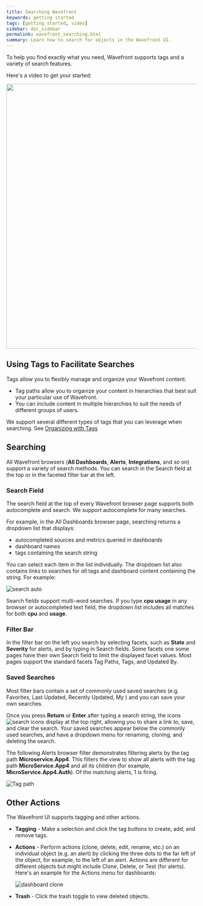 ```yaml
---
title: Searching Wavefront
keywords: getting started
tags: [getting started, video]
sidebar: doc_sidebar
permalink: wavefront_searching.html
summary: Learn how to search for objects in the Wavefront UI.
---
```

To help you find exactly what you need, Wavefront supports tags and a variety of search features.

Here's a video to get your started:

<p><a href="https://vmwarelearningzone.vmware.com/oltpublish/site/openlearn.do?dispatch=previewLesson&id=5468d6de-dc7a-11e7-a6ac-0cc47a352510&inner=true&player2=true"><img src="/images/v_searching.png" style="width: 700px;"/></a>
</p>

## Using Tags to Facilitate Searches

Tags allow you to flexibly manage and organize your Wavefront content.
* Tag paths allow you to organize your content in hierarchies that best suit your particular use of Wavefront.
* You can include content in multiple hierarchies to suit the needs of different groups of users.

We support several different types of tags that you can leverage when searching. See [Organizing with Tags](tags_overview.html)

## Searching

All Wavefront browsers (**All Dashboards**, **Alerts**, **Integrations**, and so on) support a variety of search methods. You can search in the Search field at the top or in the faceted filter bar at the left.

### Search Field

The search field at the top of every Wavefront browser page supports both autocomplete and search. We support autocomplete for many searches.

For example, in the All Dashboards browser page, searching returns a dropdown list that displays:

* autocompleted sources and metrics queried in dashboards
* dashboard names
* tags containing the search string

You can select each item in the list individually. The dropdown list also contains links to searches for _all_ tags and dashboard content containing the string. For example:

![search auto](images/search_auto.png)

Search fields support multi-word searches. If you type **cpu usage** in any browser or autocompleted text field, the dropdown list includes all matches for both **cpu** and **usage**.

### Filter Bar

In the filter bar on the left you search by selecting facets, such as **State** and **Severity** for alerts, and by typing in Search fields. Some facets one some pages have their own Search field to limit the displayed facet values. Most pages support the standard facets Tag Paths, Tags, and Updated By.

### Saved Searches

Most filter bars contain a set of commonly used saved searches (e.g. Favorites, Last Updated, Recently Updated, My <XXX>) and you can save your own searches.

Once you press **Return** or **Enter** after typing a search string, the icons ![search icons](images/searchicons.png#inline) display at the top right, allowing you to share a link to, save, and clear the search. Your saved searches appear below the commonly used searches, and have a dropdown menu for renaming, cloning, and deleting the search.

The following Alerts browser filter demonstrates filtering alerts by the tag path **Microservice.App4**. This filters the view to show all alerts with the tag path **MicroService.App4** and all its children (for example, **MicroService.App4.Auth**). Of the matching alerts, 1 is firing.

![Tag path](images/MicroService.App4_firing.png)


## Other Actions

The Wavefront UI supports tagging and other actions.

-   **Tagging** - Make a selection and click the tag buttons to create, add, and remove tags.
-   **Actions** - Perform actions (clone, delete, edit, rename, etc.) on an individual object (e.g. an alert) by clicking the three dots to the far left of the object, for example, to the left of an alert. Actions are different for different objects but might include Clone, Delete, or Test (for alerts). Here's an example for the Actions menu for dashboards:

    ![dashboard clone](/images/dashboard_clone.png)

-   **Trash** - Click the trash toggle to view deleted objects.
